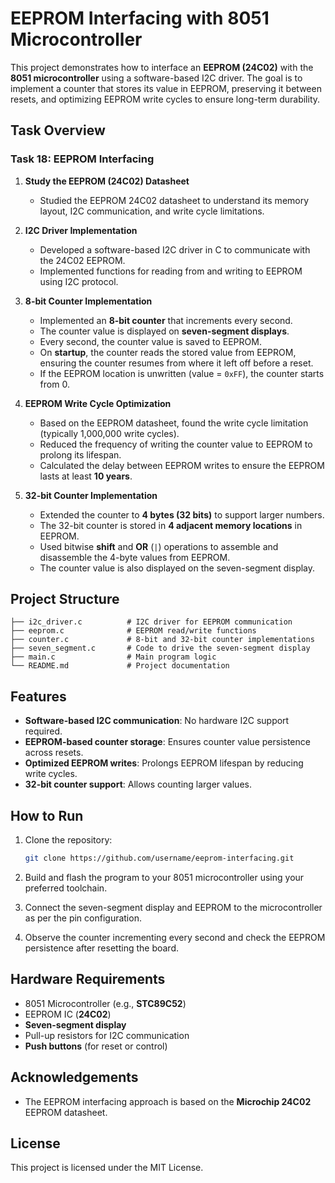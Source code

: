 # EEPROM Interfacing with 8051 Microcontroller

This project demonstrates how to interface an **EEPROM (24C02)** with the **8051 microcontroller** using a software-based I2C driver. The goal is to implement a counter that stores its value in EEPROM, preserving it between resets, and optimizing EEPROM write cycles to ensure long-term durability.

## Task Overview

### Task 18: EEPROM Interfacing

1. **Study the EEPROM (24C02) Datasheet**  
   - Studied the EEPROM 24C02 datasheet to understand its memory layout, I2C communication, and write cycle limitations.  

2. **I2C Driver Implementation**  
   - Developed a software-based I2C driver in C to communicate with the 24C02 EEPROM.  
   - Implemented functions for reading from and writing to EEPROM using I2C protocol.

3. **8-bit Counter Implementation**
   - Implemented an **8-bit counter** that increments every second.  
   - The counter value is displayed on **seven-segment displays**.  
   - Every second, the counter value is saved to EEPROM.
   - On **startup**, the counter reads the stored value from EEPROM, ensuring the counter resumes from where it left off before a reset.
   - If the EEPROM location is unwritten (value = `0xFF`), the counter starts from 0.
  
4. **EEPROM Write Cycle Optimization**
   - Based on the EEPROM datasheet, found the write cycle limitation (typically 1,000,000 write cycles).  
   - Reduced the frequency of writing the counter value to EEPROM to prolong its lifespan.
   - Calculated the delay between EEPROM writes to ensure the EEPROM lasts at least **10 years**.

5. **32-bit Counter Implementation**
   - Extended the counter to **4 bytes (32 bits)** to support larger numbers.  
   - The 32-bit counter is stored in **4 adjacent memory locations** in EEPROM.  
   - Used bitwise **shift** and **OR** (`|`) operations to assemble and disassemble the 4-byte values from EEPROM.
   - The counter value is also displayed on the seven-segment display.

## Project Structure

```
├── i2c_driver.c          # I2C driver for EEPROM communication
├── eeprom.c              # EEPROM read/write functions
├── counter.c             # 8-bit and 32-bit counter implementations
├── seven_segment.c       # Code to drive the seven-segment display
├── main.c                # Main program logic
└── README.md             # Project documentation
```

## Features

- **Software-based I2C communication**: No hardware I2C support required.
- **EEPROM-based counter storage**: Ensures counter value persistence across resets.
- **Optimized EEPROM writes**: Prolongs EEPROM lifespan by reducing write cycles.
- **32-bit counter support**: Allows counting larger values.

## How to Run

1. Clone the repository:
   ```bash
   git clone https://github.com/username/eeprom-interfacing.git
   ```

2. Build and flash the program to your 8051 microcontroller using your preferred toolchain.

3. Connect the seven-segment display and EEPROM to the microcontroller as per the pin configuration.

4. Observe the counter incrementing every second and check the EEPROM persistence after resetting the board.

## Hardware Requirements

- 8051 Microcontroller (e.g., **STC89C52**)
- EEPROM IC (**24C02**)
- **Seven-segment display**
- Pull-up resistors for I2C communication
- **Push buttons** (for reset or control)

## Acknowledgements

- The EEPROM interfacing approach is based on the **Microchip 24C02** EEPROM datasheet.
  
## License

This project is licensed under the MIT License.
